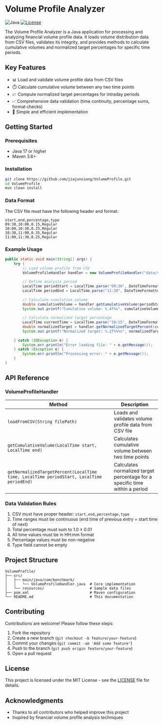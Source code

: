 # Volume Profile Analyzer

![Java](https://img.shields.io/badge/java-17%2B-blue)
[![License](https://img.shields.io/badge/license-MIT-green)](LICENSE)

The Volume Profile Analyzer is a Java application for processing and analyzing financial volume profile data. It loads volume distribution data from CSV files, validates its integrity, and provides methods to calculate cumulative volumes and normalized target percentages for specific time periods.

## Key Features

- 📊 Load and validate volume profile data from CSV files
- ⏱️ Calculate cumulative volume between any two time points
- 📈 Compute normalized target percentages for intraday periods
- ✅ Comprehensive data validation (time continuity, percentage sums, format checks)
- 🚀 Simple and efficient implementation

## Getting Started

### Prerequisites
- Java 17 or higher
- Maven 3.6+

### Installation
```bash
git clone https://github.com/jiajunxiong/VolumeProfile.git
cd VolumeProfile
mvn clean install
```

### Data Format
The CSV file must have the following header and format:
```
start,end,percentage,type
09:30,10:00,0.15,Regular
10:00,10:30,0.25,Regular
10:30,11:00,0.35,Regular
11:00,11:30,0.25,Regular
```

### Example Usage
```java
public static void main(String[] args) {
    try {
        // Load volume profile from CSV
        VolumeProfileHandler handler = new VolumeProfileHandler("data/volume_profile.csv");
        
        // Define analysis period
        LocalTime periodStart = LocalTime.parse("09:30", DateTimeFormatter.ofPattern("HH:mm"));
        LocalTime periodEnd = LocalTime.parse("11:30", DateTimeFormatter.ofPattern("HH:mm"));
        
        // Calculate cumulative volume
        double cumulativeVolume = handler.getCumulativeVolume(periodStart, periodEnd);
        System.out.printf("Cumulative volume: %.4f%n", cumulativeVolume);
        
        // Calculate normalized target percentage
        LocalTime currentTime = LocalTime.parse("10:15", DateTimeFormatter.ofPattern("HH:mm"));
        double normalizedTarget = handler.getNormalizedTargetPercent(currentTime, periodStart, periodEnd);
        System.out.printf("Normalized target: %.2f%%%n", normalizedTarget * 100);
        
    } catch (IOException e) {
        System.err.println("Error loading file: " + e.getMessage());
    } catch (Exception e) {
        System.err.println("Processing error: " + e.getMessage());
    }
}
```

## API Reference

### VolumeProfileHandler
| Method | Description |
|--------|-------------|
| `loadFromCSV(String filePath)` | Loads and validates volume profile data from CSV file |
| `getCumulativeVolume(LocalTime start, LocalTime end)` | Calculates cumulative volume between two time points |
| `getNormalizedTargetPercent(LocalTime time, LocalTime periodStart, LocalTime periodEnd)` | Calculates normalized target percentage for a specific time within a period |

### Data Validation Rules
1. CSV must have proper header: `start,end,percentage,type`
2. Time ranges must be continuous (end time of previous entry = start time of next)
3. Total percentage must sum to 1.0 ± 0.01
4. All time values must be in HH:mm format
5. Percentage values must be non-negative
6. Type field cannot be empty

## Project Structure
```
VolumeProfile/
├── src/
│   ├── main/java/com/benchmark/
│   │   └── VolumeProfileHandler.java  # Core implementation
│   └── resources/                     # Sample data files
├── pom.xml                            # Maven configuration
└── README.md                          # This documentation
```

## Contributing
Contributions are welcome! Please follow these steps:
1. Fork the repository
2. Create a new branch (`git checkout -b feature/your-feature`)
3. Commit your changes (`git commit -am 'Add some feature'`)
4. Push to the branch (`git push origin feature/your-feature`)
5. Open a pull request

## License
This project is licensed under the MIT License - see the [LICENSE](LICENSE) file for details.

## Acknowledgments
- Thanks to all contributors who helped improve this project
- Inspired by financial volume profile analysis techniques
